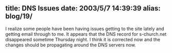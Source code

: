 title: DNS Issues
date: 2003/5/7 14:39:39
alias: blog/19/
---
I realize some people have been having issues getting to the site lately and getting email through to me. It appears that the DNS record for s-church.net disappeared sometime Thursday night. I think it is corrected now and the changes should be propagating around the DNS servers now.